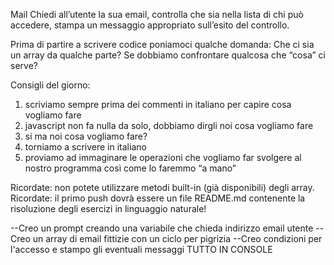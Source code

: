 Mail
Chiedi all’utente la sua email,
controlla che sia nella lista di chi può accedere,
stampa un messaggio appropriato sull’esito del controllo.

Prima di partire a scrivere codice poniamoci qualche domanda:
Che ci sia un array da qualche parte?
Se dobbiamo confrontare qualcosa che “cosa” ci serve?


Consigli del giorno:
1. scriviamo sempre prima dei commenti in italiano per capire cosa vogliamo fare
2. javascript non fa nulla da solo, dobbiamo dirgli noi cosa vogliamo fare
3. si ma noi cosa vogliamo fare?
4. torniamo a scrivere in italiano
5. proviamo ad immaginare le operazioni che vogliamo far svolgere al nostro programma così come lo faremmo “a mano”


Ricordate: non potete utilizzare metodi built-in (già disponibili) degli array.
Ricordate: il primo push dovrà essere un file README.md contenente la risoluzione degli esercizi in linguaggio naturale!


--Creo un prompt creando una variabile che chieda indirizzo email utente
--Creo un array di email fittizie con un ciclo per pigrizia
--Creo condizioni per l'accesso e stampo gli eventuali messaggi
TUTTO IN CONSOLE